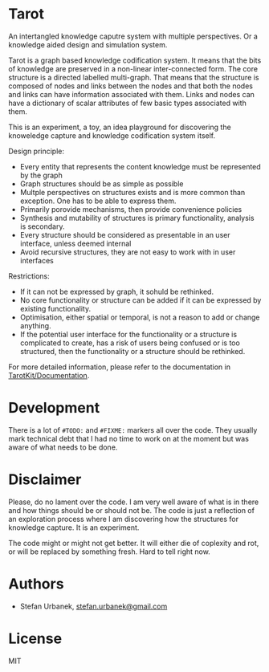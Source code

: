 # Tarot

An intertangled knowledge caputre system with multiple perspectives. Or
a knowledge aided design and simulation system.

Tarot is a graph based knowledge codification system. It means that the
bits of knowledge are preserved in a non-linear inter-connected form. The core
structure is a directed labelled multi-graph.
That means that the structure is composed of nodes and links between the nodes
and that both the nodes and links can have information associated with them.
Links and nodes can have a dictionary of scalar attributes of few basic types
associated with them.

This is an experiment, a toy, an idea playground for discovering the knoweledge 
capture and knowledge codification system itself.


Design principle:

- Every entity that represents the content knowledge must be represented by the
  graph
- Graph structures should be as simple as possible
- Multple perspectives on structures exists and is more common than exception.
  One has to be able to express them.
- Primarily porovide mechanisms, then provide convenience policies
- Synthesis and mutability of structures is primary functionality, analysis
  is secondary.
- Every structure should be considered as presentable in an user interface,
  unless deemed internal
- Avoid recursive structures, they are not easy to work with in user interfaces

Restrictions:

- If it can not be expressed by graph, it sohuld be rethinked.
- No core functionality or structure can be added if it can be expressed by
  existing functionality.
- Optimisation, either spatial or temporal, is not a reason to add or change
  anything.
- If the potential user interface for the functionality or a structure is
  complicated to create, has a risk of users being confused or is too
  structured, then the functionality or a structure should be rethinked.

For more detailed information, please refer to the documentation in
[TarotKit/Documentation](TarotKit/Documentation).

# Development

There is a lot of `#TODO:` and `#FIXME:` markers all over the code. They usually
mark technical debt that I had no time to work on at the moment but was aware
of what needs to be done.

# Disclaimer

Please, do no lament over the code. I am very well aware of what is in there and
how things should be or should not be. The code is just a reflection of
an exploration process where I am discovering how the structures for knowledge 
capture. It is an experiment.

The code might or might not get better. It will either die of coplexity and
rot, or will be replaced by something fresh. Hard to tell right now.


# Authors

- Stefan Urbanek, stefan.urbanek@gmail.com

# License

MIT
